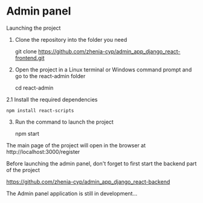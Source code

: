 # Admin panel

Launching the project

1.  Clone the repository into the folder you need

    git clone https://github.com/zhenia-cyp/admin_app_django_react-frontend.git

2.  Open the project in a Linux terminal or Windows command prompt and go to the react-admin folder

    cd react-admin

2.1 Install the required dependencies

    npm install react-scripts

3.  Run the command to launch the project

    npm start

The main page of the project will open in the browser at http://localhost:3000/register

Before launching the admin panel, don't forget to first start the backend part of the project

https://github.com/zhenia-cyp/admin_app_django_react-backend

The Admin panel application is still in development...
